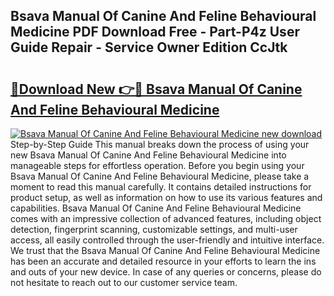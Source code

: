 ## Bsava Manual Of Canine And Feline Behavioural Medicine PDF Download Free - Part-P4z User Guide Repair - Service Owner Edition CcJtk

# <h2><a href="http://cf27454.oget.top/?id=Bsava+Manual+Of+Canine+And+Feline+Behavioural+Medicine">🔗Download New 👉🔴 Bsava Manual Of Canine And Feline Behavioural Medicine</a></h2>

[![Bsava Manual Of Canine And Feline Behavioural Medicine new download](https://i.imgur.com/5g1atiW.png)](http://cf27454.oget.top/?id=Bsava+Manual+Of+Canine+And+Feline+Behavioural+Medicine)
Step-by-Step Guide This manual breaks down the process of using your new Bsava Manual Of Canine And Feline Behavioural Medicine into manageable steps for effortless operation. Before you begin using your Bsava Manual Of Canine And Feline Behavioural Medicine, please take a moment to read this manual carefully. It contains detailed instructions for product setup, as well as information on how to use its various features and capabilities. Bsava Manual Of Canine And Feline Behavioural Medicine comes with an impressive collection of advanced features, including object detection, fingerprint scanning, customizable settings, and multi-user access, all easily controlled through the user-friendly and intuitive interface. We trust that the Bsava Manual Of Canine And Feline Behavioural Medicine has been an accurate and detailed resource in your efforts to learn the ins and outs of your new device. In case of any queries or concerns, please do not hesitate to reach out to our customer service team.
